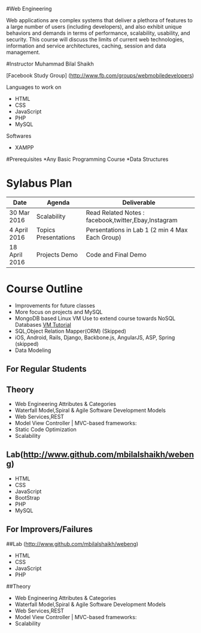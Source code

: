 
#Web Engineering

Web applications are complex systems that deliver a plethora of features to a large number of users (including developers), and also exhibit unique behaviors and demands in terms of performance, scalability, usability, and security. This course will discuss the limits of current web technologies, information and service architectures, caching, session and data management.

#Instructor
Muhammad Bilal Shaikh

[Facebook Study Group] (http://www.fb.com/groups/webmobiledevelopers)

Languages to work on
* HTML
* CSS
* JavaScript
* PHP
* MySQL

Softwares
* XAMPP

#Prerequisites
*Any Basic Programming Course
*Data Structures

# Sylabus Plan

|Date  |Agenda  |Deliverable
|-----|-------|----------
|30 Mar 2016|Scalability |Read Related Notes : facebook,twitter,Ebay,Instagram
|4 April 2016 | Topics Presentations | Persentations in Lab 1 (2 min 4 Max Each Group)
|18 April 2016| Projects Demo|Code and Final Demo

# Course Outline

* Improvements for future classes
* More focus on projects and MySQL
* MongoDB based Linux VM Use to extend course towards NoSQL Databases [VM Tutorial](http://www.cs.tufts.edu/comp/20/vm/)
* SQL,Object Relation Mapper(ORM) (Skipped)
* iOS, Android, Rails, Django, Backbone.js, AngularJS, ASP, Spring (skipped)
* Data Modeling

## For Regular Students

## Theory

* Web Engineering Attributes & Categories
* Waterfall Model,Spiral & Agile Software Development Models
* Web Services,REST
* Model View Controller | MVC-based frameworks:
* Static Code Optimization
* Scalability

## Lab(http://www.github.com/mbilalshaikh/webeng)
* HTML
* CSS
* JavaScript
* BootStrap
* PHP
* MySQL

## For Improvers/Failures

##Lab
(http://www.github.com/mbilalshaikh/webeng)
* HTML
* CSS
* JavaScript
* PHP

##Theory
* Web Engineering Attributes & Categories
* Waterfall Model,Spiral & Agile Software Development Models
* Web Services,REST
* Model View Controller | MVC-based frameworks:
* Scalability
